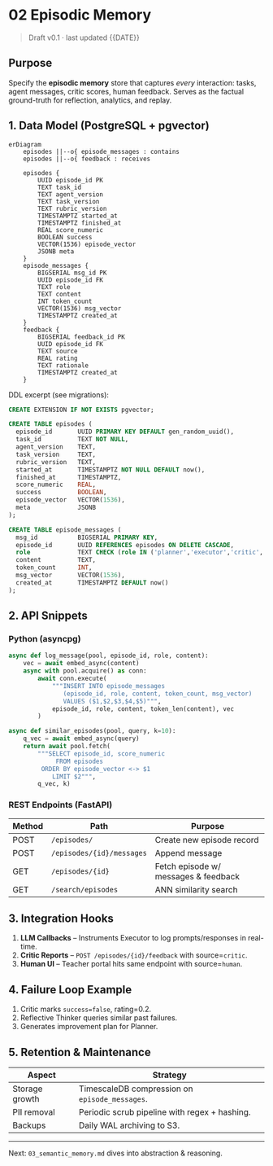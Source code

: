 # 02 Episodic Memory

> Draft v0.1 · last updated {{DATE}}

## Purpose
Specify the **episodic memory** store that captures *every* interaction: tasks, agent messages, critic scores, human feedback. Serves as the factual ground-truth for reflection, analytics, and replay.

## 1. Data Model (PostgreSQL + pgvector)
```mermaid
erDiagram
    episodes ||--o{ episode_messages : contains
    episodes ||--o{ feedback : receives

    episodes {
        UUID episode_id PK
        TEXT task_id
        TEXT agent_version
        TEXT task_version
        TEXT rubric_version
        TIMESTAMPTZ started_at
        TIMESTAMPTZ finished_at
        REAL score_numeric
        BOOLEAN success
        VECTOR(1536) episode_vector
        JSONB meta
    }
    episode_messages {
        BIGSERIAL msg_id PK
        UUID episode_id FK
        TEXT role
        TEXT content
        INT token_count
        VECTOR(1536) msg_vector
        TIMESTAMPTZ created_at
    }
    feedback {
        BIGSERIAL feedback_id PK
        UUID episode_id FK
        TEXT source
        REAL rating
        TEXT rationale
        TIMESTAMPTZ created_at
    }
```

DDL excerpt (see migrations):
```sql
CREATE EXTENSION IF NOT EXISTS pgvector;

CREATE TABLE episodes (
  episode_id       UUID PRIMARY KEY DEFAULT gen_random_uuid(),
  task_id          TEXT NOT NULL,
  agent_version    TEXT,
  task_version     TEXT,
  rubric_version   TEXT,
  started_at       TIMESTAMPTZ NOT NULL DEFAULT now(),
  finished_at      TIMESTAMPTZ,
  score_numeric    REAL,
  success          BOOLEAN,
  episode_vector   VECTOR(1536),
  meta             JSONB
);

CREATE TABLE episode_messages (
  msg_id           BIGSERIAL PRIMARY KEY,
  episode_id       UUID REFERENCES episodes ON DELETE CASCADE,
  role             TEXT CHECK (role IN ('planner','executor','critic','human')),
  content          TEXT,
  token_count      INT,
  msg_vector       VECTOR(1536),
  created_at       TIMESTAMPTZ DEFAULT now()
);
```

## 2. API Snippets
### Python (asyncpg)
```python
async def log_message(pool, episode_id, role, content):
    vec = await embed_async(content)
    async with pool.acquire() as conn:
        await conn.execute(
            """INSERT INTO episode_messages
               (episode_id, role, content, token_count, msg_vector)
               VALUES ($1,$2,$3,$4,$5)""",
            episode_id, role, content, token_len(content), vec
        )

async def similar_episodes(pool, query, k=10):
    q_vec = await embed_async(query)
    return await pool.fetch(
        """SELECT episode_id, score_numeric
             FROM episodes
         ORDER BY episode_vector <-> $1
            LIMIT $2""",
        q_vec, k)
```

### REST Endpoints (FastAPI)
| Method | Path | Purpose |
|--------|------|---------|
| POST | `/episodes/` | Create new episode record |
| POST | `/episodes/{id}/messages` | Append message |
| GET | `/episodes/{id}` | Fetch episode w/ messages & feedback |
| GET | `/search/episodes` | ANN similarity search |

## 3. Integration Hooks
1. **LLM Callbacks** – Instruments Executor to log prompts/responses in real-time.  
2. **Critic Reports** – `POST /episodes/{id}/feedback` with source=`critic`.  
3. **Human UI** – Teacher portal hits same endpoint with source=`human`.

## 4. Failure Loop Example
1. Critic marks `success=false`, rating=0.2.  
2. Reflective Thinker queries similar past failures.  
3. Generates improvement plan for Planner.

## 5. Retention & Maintenance
| Aspect | Strategy |
|--------|----------|
| Storage growth | TimescaleDB compression on `episode_messages`. |
| PII removal | Periodic scrub pipeline with regex + hashing. |
| Backups | Daily WAL archiving to S3. |

---
Next: `03_semantic_memory.md` dives into abstraction & reasoning. 